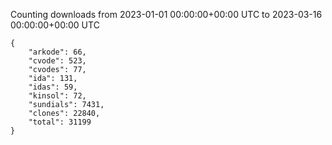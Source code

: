 
Counting downloads from 2023-01-01 00:00:00+00:00 UTC to 2023-03-16 00:00:00+00:00 UTC

```
{
    "arkode": 66,
    "cvode": 523,
    "cvodes": 77,
    "ida": 131,
    "idas": 59,
    "kinsol": 72,
    "sundials": 7431,
    "clones": 22840,
    "total": 31199
}
```
